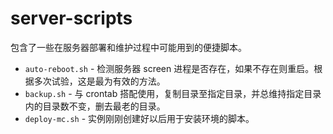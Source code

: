 # server-scripts

包含了一些在服务器部署和维护过程中可能用到的便捷脚本。

- `auto-reboot.sh` - 检测服务器 screen 进程是否存在，如果不存在则重启。根据多次试验，这是最为有效的方法。
- `backup.sh` - 与 crontab 搭配使用，复制目录至指定目录，并总维持指定目录内的目录数不变，删去最老的目录。
- `deploy-mc.sh` - 实例刚刚创建好以后用于安装环境的脚本。